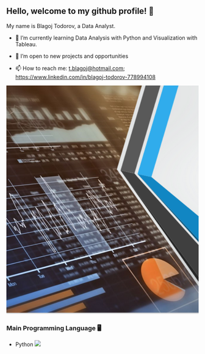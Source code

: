 ## Hello, welcome to my github profile! 👋
My name is Blagoj Todorov, a Data Analyst.



- 🌱 I’m currently learning Data Analysis with Python and Visualization with Tableau.
- 👯 I’m open to new projects and opportunities

- 📫 How to reach me: t.blagoj@hotmail.com; https://www.linkedin.com/in/blagoj-todorov-778994108



<p align="center">
  <img src="https://github.com/Aliandramkd/Aliandramkd/blob/main/Data%20Analysis.PNG?raw=true" height="600px" width="800px">
</p>
<p>

### Main Programming Language :desktop_computer: 
- Python <img src="https://user-images.githubusercontent.com/28517335/102723536-9f979480-432e-11eb-8552-fdb39e939362.png" width="40px">
